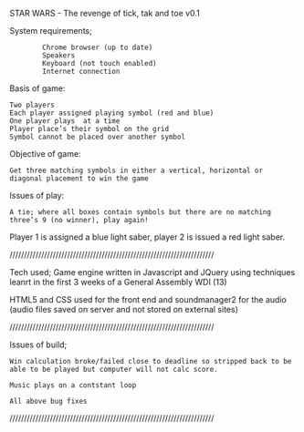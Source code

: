 

STAR WARS - The revenge of tick, tak and toe v0.1

System requirements;

            Chrome browser (up to date)
            Speakers
            Keyboard (not touch enabled)
            Internet connection

Basis of game:

    Two players
    Each player assigned playing symbol (red and blue)
    One player plays  at a time
    Player place’s their symbol on the grid
    Symbol cannot be placed over another symbol
    
Objective of game:

    Get three matching symbols in either a vertical, horizontal or diagonal placement to win the game
    
Issues of play:

    A tie; where all boxes contain symbols but there are no matching three’s 9 (no winner), play again!

Player 1 is assigned a blue light saber, player 2 is issued a red light saber.

///////////////////////////////////////////////////////////////////////

Tech used;
  Game engine written in Javascript and JQuery using techniques leanrt in the first 3 weeks of a General Assembly WDI (13)

HTML5 and CSS used for the front end and soundmanager2 for the audio (audio files saved on server and not stored on external sites)

///////////////////////////////////////////////////////////////////////

Issues of build;

    Win calculation broke/failed close to deadline so stripped back to be able to be played but computer will not calc score.

    Music plays on a contstant loop 

    All above bug fixes 

///////////////////////////////////////////////////////////////////////
    


